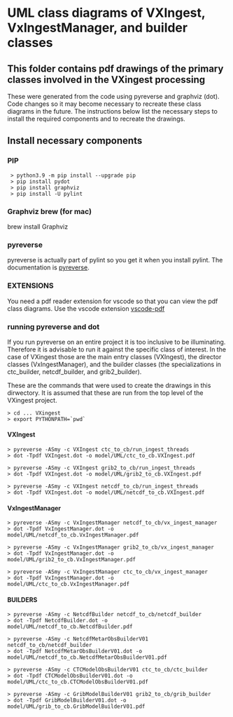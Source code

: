 # UML class diagrams of VXIngest, VxIngestManager, and builder classes

## This folder contains pdf drawings of the primary classes involved in the VXingest processing

These were generated from the code using pyreverse and graphviz (dot). Code changes so
it may become necessary to recreate these class diagrams in the future. The instructions
below list the necessary steps to install the required components and to recreate the drawings.

## Install necessary components

### PIP

```
 > python3.9 -m pip install --upgrade pip
 > pip install pydot
 > pip install graphviz
 > pip install -U pylint
```

### Graphviz brew (for mac)

 brew install Graphviz

### pyreverse

pyreverse is actually part of pylint so you get it when you install pylint. The documentation is
[pyreverse](https://pylint.pycqa.org/en/latest/user_guide/installation/index.html).

### EXTENSIONS

You need a pdf reader extension for vscode so that you can view the pdf class diagrams.
Use the vscode extension [vscode-pdf](https://marketplace.visualstudio.com/items?itemName=tomoki1207.pdf)

### running pyreverse and dot

If you run pyreverse on an entire project it is too inclusive to be illuminating. Therefore it is advisable to run it against the specific class of interest. In the case of VXingest those are the main entry classes (VXIngest), the director classes (VxIngestManager), and the builder classes (the specializations in ctc_builder, netcdf_builder, and grib2_builder).

These are the commands that were used to create the drawings in this dirwectory. It is assumed that these are run from the top level of the VXingest project.

```
> cd ... VXingest
> export PYTHONPATH=`pwd`
```

#### VXIngest

``` @bash
> pyreverse -ASmy -c VXIngest ctc_to_cb/run_ingest_threads
> dot -Tpdf VXIngest.dot -o model/UML/ctc_to_cb.VXIngest.pdf

> pyreverse -ASmy -c VXIngest grib2_to_cb/run_ingest_threads
> dot -Tpdf VXIngest.dot -o model/UML/grib2_to_cb.VXIngest.pdf

> pyreverse -ASmy -c VXIngest netcdf_to_cb/run_ingest_threads
> dot -Tpdf VXIngest.dot -o model/UML/netcdf_to_cb.VXIngest.pdf
```

#### VxIngestManager

``` @bash
> pyreverse -ASmy -c VxIngestManager netcdf_to_cb/vx_ingest_manager
> dot -Tpdf VxIngestManager.dot -o model/UML/netcdf_to_cb.VxIngestManager.pdf

> pyreverse -ASmy -c VxIngestManager grib2_to_cb/vx_ingest_manager
> dot -Tpdf VxIngestManager.dot -o model/UML/grib2_to_cb.VxIngestManager.pdf

> pyreverse -ASmy -c VxIngestManager ctc_to_cb/vx_ingest_manager
> dot -Tpdf VxIngestManager.dot -o model/UML/ctc_to_cb.VxIngestManager.pdf
```

#### BUILDERS

``` @bash
> pyreverse -ASmy -c NetcdfBuilder netcdf_to_cb/netcdf_builder
> dot -Tpdf NetcdfBuilder.dot -o model/UML/netcdf_to_cb.NetcdfBuilder.pdf

> pyreverse -ASmy -c NetcdfMetarObsBuilderV01 netcdf_to_cb/netcdf_builder
> dot -Tpdf NetcdfMetarObsBuilderV01.dot -o model/UML/netcdf_to_cb.NetcdfMetarObsBuilderV01.pdf

> pyreverse -ASmy -c CTCModelObsBuilderV01 ctc_to_cb/ctc_builder
> dot -Tpdf CTCModelObsBuilderV01.dot -o model/UML/ctc_to_cb.CTCModelObsBuilderV01.pdf

> pyreverse -ASmy -c GribModelBuilderV01 grib2_to_cb/grib_builder
> dot -Tpdf GribModelBuilderV01.dot -o model/UML/grib_to_cb.GribModelBuilderV01.pdf
```
